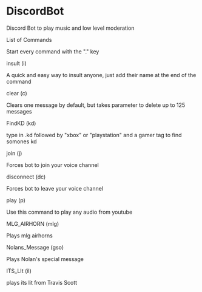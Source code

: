# DiscordBot
Discord Bot to play music and low level moderation

List of Commands

Start every command with the "." key

insult (i)

A quick and easy way to insult anyone, just add their name at the end of the command

clear (c)

Clears one message by default, but takes parameter to delete up to 125 messages

FindKD (kd)

type in .kd followed by "xbox" or "playstation" and a gamer tag to find somones kd

join (j)

Forces bot to join your voice channel

disconnect (dc)

Forces bot to leave your voice channel

play (p)

Use this command to play any audio from youtube

MLG_AIRHORN (mlg)

Plays mlg airhorns

Nolans_Message (gso)

Plays Nolan's special message

ITS_LIt (il)

plays its lit from Travis Scott
